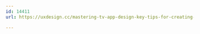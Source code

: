 ```yaml
---
id: 14411
url: https://uxdesign.cc/mastering-tv-app-design-key-tips-for-creating-engaging-experience-d13c00c3a333

---
```

